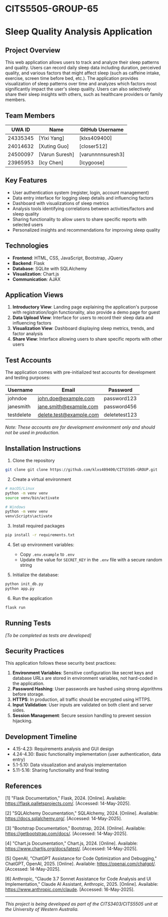 # CITS5505-GROUP-65

# Sleep Quality Analysis Application

## Project Overview

This web application allows users to track and analyze their sleep patterns and quality. Users can record daily sleep data including duration, perceived quality, and various factors that might affect sleep (such as caffeine intake, exercise, screen time before bed, etc.). The application provides visualization of sleep patterns over time and analyzes which factors most significantly impact the user's sleep quality. Users can also selectively share their sleep insights with others, such as healthcare providers or family members.

## Team Members

| UWA ID   | Name           | GitHub Username   |
| -------- | -------------- | ----------------- |
| 24335345 | [Yixi Yang]    | [klxs409400]      |
| 24014632 | [Xuting Guo]   | [closer512]       |
| 24500097 | [Varun Suresh] | [varunnnnsuresh3] |
| 23965953 | [Icy Chen]     | [Icygoose]        |

## Key Features

- User authentication system (register, login, account management)
- Data entry interface for logging sleep details and influencing factors
- Dashboard with visualizations of sleep metrics
- Analysis tools identifying correlations between activities/factors and sleep quality
- Sharing functionality to allow users to share specific reports with selected users
- Personalized insights and recommendations for improving sleep quality

## Technologies

- **Frontend**: HTML, CSS, JavaScript, Bootstrap, JQuery
- **Backend**: Flask
- **Database**: SQLite with SQLAlchemy
- **Visualization**: Chart.js
- **Communication**: AJAX

## Application Views

1. **Introductory View**: Landing page explaining the application's purpose with registration/login functionality, also provide a demo page for guest
2. **Data Upload View**: Interface for users to record their sleep data and influencing factors
3. **Visualization View**: Dashboard displaying sleep metrics, trends, and factor analysis
4. **Share View**: Interface allowing users to share specific reports with other users

## Test Accounts

The application comes with pre-initialized test accounts for development and testing purposes:

| Username   | Email                   | Password      |
| ---------- | ----------------------- | ------------- |
| johndoe    | john.doe@example.com    | password123   |
| janesmith  | jane.smith@example.com  | password456   |
| testdelete | delete.test@example.com | deletetest123 |

_Note: These accounts are for development environment only and should not be used in production._

## Installation Instructions

1. Clone the repository

```bash
git clone git clone https://github.com/klxs409400/CITS5505-GROUP.git
```

2. Create a virtual environment

```bash
# macOS/Linux
python -m venv venv
source venv/bin/activate
```

```bash
# Windows
python -m venv venv
venv\Scripts\activate
```

3. Install required packages

```bash
pip install -r requirements.txt
```

4. Set up environment variables:

   - Copy `.env.example` to `.env`
   - Update the value for `SECRET_KEY` in the `.env` file with a secure random string

5. Initialize the database:

```bash
python init_db.py
python app.py
```

6. Run the application

```bash
flask run
```

## Running Tests

_[To be completed as tests are developed]_

## Security Practices

This application follows these security best practices:

1. **Environment Variables**: Sensitive configuration like secret keys and database URLs are stored in environment variables, not hard-coded in the application.
2. **Password Hashing**: User passwords are hashed using strong algorithms before storage.
3. **HTTPS**: In production, all traffic should be encrypted using HTTPS.
4. **Input Validation**: User inputs are validated on both client and server sides.
5. **Session Management**: Secure session handling to prevent session hijacking.

## Development Timeline

- 4.15-4.23: Requirements analysis and GUI design
- 4.24-4.30: Basic functionality implementation (user authentication, data entry)
- 5.1-5.10: Data visualization and analysis implementation
- 5.11-5.16: Sharing functionality and final testing

## References

[1] "Flask Documentation," Flask, 2024. [Online]. Available: https://flask.palletsprojects.com/. [Accessed: 14-May-2025].

[2] "SQLAlchemy Documentation," SQLAlchemy, 2024. [Online]. Available: https://docs.sqlalchemy.org/. [Accessed: 14-May-2025].

[3] "Bootstrap Documentation," Bootstrap, 2024. [Online]. Available: https://getbootstrap.com/docs/. [Accessed: 14-May-2025].

[4] "Chart.js Documentation," Chart.js, 2024. [Online]. Available: https://www.chartjs.org/docs/latest/. [Accessed: 14-May-2025].

[5] OpenAI, "ChatGPT Assistance for Code Optimization and Debugging," ChatGPT, OpenAI, 2025. [Online]. Available: https://openai.com/chatgpt/. [Accessed: 14-May-2025].

[6] Anthropic, "Claude 3.7 Sonnet Assistance for Code Analysis and UI Implementation," Claude AI Assistant, Anthropic, 2025. [Online]. Available: https://www.anthropic.com/claude. [Accessed: 16-May-2025].

---

_This project is being developed as part of the CITS3403/CITS5505 unit at the University of Western Australia._
